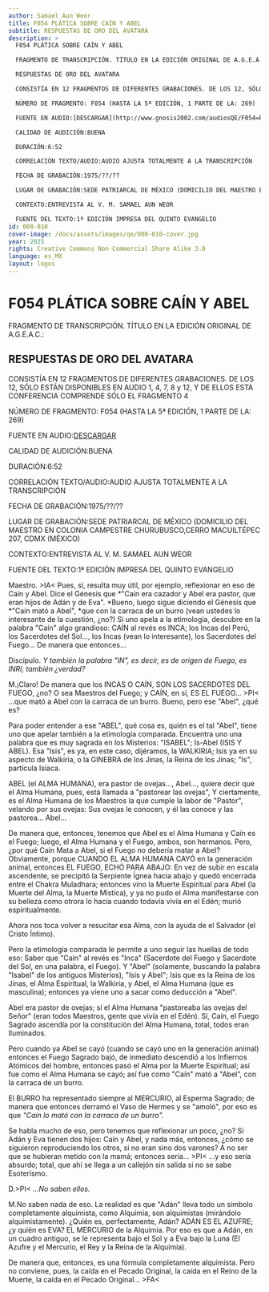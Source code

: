 ```yaml
---
author: Samael Aun Weor
title: F054 PLÁTICA SOBRE CAÍN Y ABEL
subtitle: RESPUESTAS DE ORO DEL AVATARA
description: >
  F054 PLÁTICA SOBRE CAÍN Y ABEL

  FRAGMENTO DE TRANSCRIPCIÓN. TÍTULO EN LA EDICIÓN ORIGINAL DE A.G.E.A.C.:

  RESPUESTAS DE ORO DEL AVATARA

  CONSISTÍA EN 12 FRAGMENTOS DE DIFERENTES GRABACIONES. DE LOS 12, SÓLO ESTÁN DISPONIBLES EN AUDIO 1, 4, 7, 8 y 12, Y DE ELLOS ESTA CONFERENCIA COMPRENDE SÓLO EL FRAGMENTO 4

  NÚMERO DE FRAGMENTO: F054 (HASTA LA 5ª EDICIÓN, 1 PARTE DE LA: 269)

  FUENTE EN AUDIO:[DESCARGAR](http://www.gnosis2002.com/audiosQE/F054=PLATICA-SOBRE-CAIN-Y-ABEL.zip)

  CALIDAD DE AUDICIÓN:BUENA

  DURACIÓN:6:52

  CORRELACIÓN TEXTO/AUDIO:AUDIO AJUSTA TOTALMENTE A LA TRANSCRIPCIÓN

  FECHA DE GRABACIÓN:1975/??/??

  LUGAR DE GRABACIÓN:SEDE PATRIARCAL DE MÉXICO (DOMICILIO DEL MAESTRO EN COLONIA CAMPESTRE CHURUBUSCO,CERRO MACUILTÉPEC 207, CDMX (MÉXICO)

  CONTEXTO:ENTREVISTA AL V. M. SAMAEL AUN WEOR

  FUENTE DEL TEXTO:1ª EDICIÓN IMPRESA DEL QUINTO EVANGELIO
id: 008-010
cover-image: /docs/assets/images/qe/008-010-cover.jpg
year: 2025
rights: Creative Commons Non-Commercial Share Alike 3.0
language: es_MX
layout: logos
---
```

# F054 PLÁTICA SOBRE CAÍN Y ABEL

FRAGMENTO DE TRANSCRIPCIÓN. TÍTULO EN LA EDICIÓN ORIGINAL DE A.G.E.A.C.:

## RESPUESTAS DE ORO DEL AVATARA

CONSISTÍA EN 12 FRAGMENTOS DE DIFERENTES GRABACIONES. DE LOS 12, SÓLO ESTÁN DISPONIBLES EN AUDIO 1, 4, 7, 8 y 12, Y DE ELLOS ESTA CONFERENCIA COMPRENDE SÓLO EL FRAGMENTO 4

NÚMERO DE FRAGMENTO: F054 (HASTA LA 5ª EDICIÓN, 1 PARTE DE LA: 269)

FUENTE EN AUDIO:[DESCARGAR](http://www.gnosis2002.com/audiosQE/F054=PLATICA-SOBRE-CAIN-Y-ABEL.zip)

CALIDAD DE AUDICIÓN:BUENA

DURACIÓN:6:52

CORRELACIÓN TEXTO/AUDIO:AUDIO AJUSTA TOTALMENTE A LA TRANSCRIPCIÓN

FECHA DE GRABACIÓN:1975/??/??

LUGAR DE GRABACIÓN:SEDE PATRIARCAL DE MÉXICO (DOMICILIO DEL MAESTRO EN COLONIA CAMPESTRE CHURUBUSCO,CERRO MACUILTÉPEC 207, CDMX (MÉXICO)

CONTEXTO:ENTREVISTA AL V. M. SAMAEL AUN WEOR

FUENTE DEL TEXTO:1ª EDICIÓN IMPRESA DEL QUINTO EVANGELIO

Maestro. \>IA< Pues, sí, resulta muy útil, por ejemplo, reflexionar en eso de Caín y Abel. Dice el Génesis que *"Caín era cazador y Abel era pastor, que eran hijos de Adán y de Eva". *Bueno, luego sigue diciendo el Génesis que *"Caín mató a Abel", *que con la carraca de un burro (vean ustedes lo interesante de la cuestión, ¿no?) Si uno apela a la etimología, descubre en la palabra "Caín" algo grandioso: CAÍN al revés es INCA; los Incas del Perú, los Sacerdotes del Sol..., los Incas (vean lo interesante), los Sacerdotes del Fuego... De manera que entonces...

Discípulo. *Y también la palabra "IN", es decir, es de origen de Fuego, es INRI, también ¿verdad?*

M.¡Claro! De manera que los INCAS O CAÍN, SON LOS SACERDOTES DEL FUEGO, ¿no? O sea Maestros del Fuego; y CAÍN, en sí, ES EL FUEGO... \>PI< ...que mató a Abel con la carraca de un burro. Bueno, pero ese "Abel", ¿qué es?

Para poder entender a ese "ABEL", qué cosa es, quién es el tal "Abel", tiene uno que apelar también a la etimología comparada. Encuentra uno una palabra que es muy sagrada en los Misterios: "ISABEL"; Is-Abel (ISIS Y ABEL). Esa "Isis", es ya, en este caso, dijéramos, la WALKIRIA; Isis ya en su aspecto de Walkiria, o la GINEBRA de los Jinas, la Reina de los Jinas; "Is", partícula Isíaca.

ABEL (el ALMA HUMANA), era pastor de ovejas..., Abel..., quiere decir que el Alma Humana, pues, está llamada a "pastorear las ovejas", Y ciertamente, es el Alma Humana de los Maestros la que cumple la labor de "Pastor", velando por sus ovejas: Sus ovejas le conocen, y él las conoce y las pastorea... Abel...

De manera que, entonces, tenemos que Abel es el Alma Humana y Caín es el Fuego; luego, el Alma Humana y el Fuego, ambos, son hermanos. Pero, ¿por qué Caín Mata a Abel, si el Fuego no debería matar a Abel? Obviamente, porque CUANDO EL ALMA HUMANA CAYÓ en la generación animal, entonces EL FUEGO, ECHÓ PARA ABAJO: En vez de subir en escala ascendente, se precipitó la Serpiente Ígnea hacia abajo y quedó encerrada entre el Chakra Muladhara; entonces vino la Muerte Espiritual para Abel (la Muerte del Alma, la Muerte Mística), y ya no pudo el Alma manifestarse con su belleza como otrora lo hacía cuando todavía vivía en el Edén; murió espiritualmente.

Ahora nos toca volver a resucitar esa Alma, con la ayuda de el Salvador (el Cristo Íntimo).

Pero la etimología comparada le permite a uno seguir las huellas de todo eso: Saber que "Caín" al revés es "Inca" (Sacerdote del Fuego y Sacerdote del Sol, en una palabra, el Fuego). Y "Abel" (solamente, buscando la palabra "Isabel" de los antiguos Misterios), "Isis y Abel"; Isis que es la Reina de los Jinas, el Alma Espiritual, la Walkiria, y Abel, el Alma Humana (que es masculina); entonces ya viene uno a sacar como deducción a "Abel".

Abel era pastor de ovejas; sí el Alma Humana "pastoreaba las ovejas del Señor" (eran todos Maestros, gente que vivía en el Edén). Sí, Caín, el Fuego Sagrado ascendía por la constitución del Alma Humana, total, todos eran Iluminados.

Pero cuando ya Abel se cayó (cuando se cayó uno en la generación animal) entonces el Fuego Sagrado bajó, de inmediato descendió a los Infiernos Atómicos del hombre, entonces pasó el Alma por la Muerte Espiritual; así fue como el Alma Humana se cayó; así fue como "Caín" mató a "Abel", con la carraca de un burro.

El BURRO ha representado siempre al MERCURIO, al Esperma Sagrado; de manera que entonces derramó el Vaso de Hermes y se "amoló", por eso es que *"Caín lo mató con la carraca de un burro".*

Se habla mucho de eso, pero tenemos que reflexionar un poco, ¿no? Si Adán y Eva tienen dos hijos: Caín y Abel, y nada más, entonces, ¿cómo se siguieron reproduciendo los otros, si no eran sino dos varones? A no ser que se hubieran metido con la mamá; entonces sería... \>PI< ...y eso sería absurdo; total, que ahí se llega a un callejón sin salida si no se sabe Esoterismo.

D.\>PI< *...No saben ellos.*

M.No saben nada de eso. La realidad es que "Adán" lleva todo un símbolo completamente alquimista, como Alquimia, son alquimistas (mirándolo alquimistamente). ¿Quién es, perfectamente, Adán? ADÁN ES EL AZUFRE; ¿y quién es EVA? EL MERCURIO de la Alquimia. Por eso es que a Adán, en un cuadro antiguo, se le representa bajo el Sol y a Eva bajo la Luna (El Azufre y el Mercurio, el Rey y la Reina de la Alquimia).

De manera que, entonces, es una fórmula completamente alquimista. Pero no conviene, pues, la caída en el Pecado Original, la caída en el Reino de la Muerte, la caída en el Pecado Original... \>FA<

